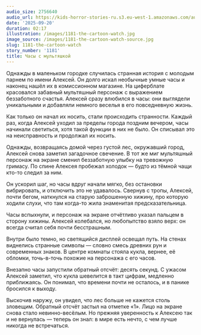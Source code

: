 ```yaml
---
audio_size: 2756640
audio_url: https://kids-horror-stories-ru.s3.eu-west-1.amazonaws.com/audio/1181-the-cartoon-watch.mp3
date: '2025-09-20'
duration: 02:17
illustration: /images/1181-the-cartoon-watch.jpg
image_source: /images/1181-the-cartoon-watch-source.jpg
slug: 1181-the-cartoon-watch
story_number: '1181'
title: Часы с мультяшкой
---
```


Однажды в маленьком городке случилась странная история с молодым парнем по имени Алексей. Он долго искал необычные умные часы и наконец нашёл их в комиссионном магазине. На циферблате красовался забавный мультяшный персонаж с выражением беззаботного счастья. Алексей сразу влюбился в часы: они выглядели уникальными и добавляли немного веселья в его повседневную жизнь.

Как только он начал их носить, стали происходить странности. Каждый раз, когда Алексей уходил за пределы города поздним вечером, часы начинали светиться, хотя такой функции в них не было. Он списывал это на неисправность и продолжал их носить.

Однажды, возвращаясь домой через густой лес, окружавший город, Алексей снова заметил загадочное свечение. В тот же миг мультяшный персонаж на экране сменил беззаботную улыбку на тревожную гримасу. По спине Алексея пробежал холодок — будто из тёмной чащи кто-то следил за ним.

Он ускорил шаг, но часы вдруг начали мягко, без остановки вибрировать, и отключить это не удавалось. Свернув с тропы, Алексей, почти бегом, наткнулся на старую заброшенную хижину, про которую ходили слухи, что там когда-то жила знаменитая предсказательница.

Часы вспыхнули, и персонаж на экране отчётливо указал пальцем в сторону хижины. Алексей колебался, но любопытство взяло верх: он всегда считал себя почти бесстрашным.

Внутри было темно, но светящийся дисплей освещал путь. На стенах виднелись странные символы — словно смесь древних рун и современных знаков. В центре комнаты стояла кукла, вернее, её обломки, точь-в-точь похожие на персонажа с его часов.

Внезапно часы запустили обратный отсчёт: десять секунд. С ужасом Алексей заметил, что кукла шевелится в такт цифрам, медленно приближаясь. Он понимал, что времени почти не осталось, и в панике бросился к выходу.

Выскочив наружу, он увидел, что лес больше не кажется столь зловещим. Обратный отсчёт застыл на отметке «1». Лицо на экране снова стало невинно-весёлым. Но прежняя уверенность к Алексею так и не вернулась — теперь он знал: в мире есть нечто, с чем лучше никогда не встречаться.
